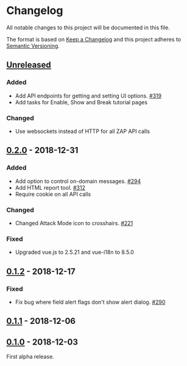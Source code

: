 # Changelog
All notable changes to this project will be documented in this file.

The format is based on [Keep a Changelog](https://keepachangelog.com/en/1.0.0/)
and this project adheres to [Semantic Versioning](https://semver.org/spec/v2.0.0.html).

## [Unreleased]

### Added
 - Add API endpoints for getting and setting UI options. [#319](https://github.com/zaproxy/zap-hud/issues/319)
 - Add tasks for Enable, Show and Break tutorial pages

### Changed
 - Use websockets instead of HTTP for all ZAP API calls

## [0.2.0] - 2018-12-31

### Added
 - Add option to control on-domain messages. [#294](https://github.com/zaproxy/zap-hud/issues/294)
 - Add HTML report tool. [#312](https://github.com/zaproxy/zap-hud/issues/312)
 - Require cookie on all API calls

### Changed

 - Changed Attack Mode icon to crosshairs. [#221](https://github.com/zaproxy/zap-hud/issues/221)

### Fixed
 - Upgraded vue.js to 2.5.21 and vue-i18n to 8.5.0 

## [0.1.2] - 2018-12-17

### Fixed
 - Fix bug where field alert flags don't show alert dialog. [#290](https://github.com/zaproxy/zap-hud/issues/290)

## [0.1.1] - 2018-12-06

## [0.1.0] - 2018-12-03
First alpha release.

[Unreleased]: https://github.com/zaproxy/zap-hud/compare/v0.2.0...HEAD
[0.2.0]: https://github.com/zaproxy/zap-hud/compare/v0.1.2...v0.2.0
[0.1.2]: https://github.com/zaproxy/zap-hud/compare/v0.1.1...v0.1.2
[0.1.1]: https://github.com/zaproxy/zap-hud/compare/v0.1.0...v0.1.1
[0.1.0]: https://github.com/zaproxy/zap-hud/compare/f41b7a279a3a2d86edbf22e7d48d6b9c24e768c8...v0.1.0